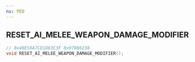 ```yaml
---
ns: PED
---
```

## RESET_AI_MELEE_WEAPON_DAMAGE_MODIFIER

```c
// 0x46E56A7CD1D63C3F 0x97886238
void RESET_AI_MELEE_WEAPON_DAMAGE_MODIFIER();
```



